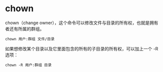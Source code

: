 # chown

chown（change owner），这个命令可以修改文件与目录的所有权，也就是拥有者还有所属的群组。

```
chown 用户:群组 文件/目录
```

如果想修改某个目录以及它里面包含的所有的子目录的所有权，可以加上一个 -R 选项：

```
chown -R 用户:群组 目录
```



